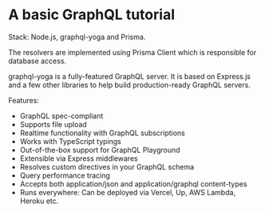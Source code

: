# A basic GraphQL tutorial

Stack: Node.js, graphql-yoga and Prisma.

The resolvers are implemented using Prisma Client which is responsible for database access.

graphql-yoga is a fully-featured GraphQL server. It is based on Express.js and a few other libraries to help build production-ready GraphQL servers.

Features:

 - GraphQL spec-compliant
 - Supports file upload
 - Realtime functionality with GraphQL subscriptions
 - Works with TypeScript typings
 - Out-of-the-box support for GraphQL Playground
 - Extensible via Express middlewares
 - Resolves custom directives in your GraphQL schema
 - Query performance tracing
 - Accepts both application/json and application/graphql content-types
 - Runs everywhere: Can be deployed via Vercel, Up, AWS Lambda, Heroku etc.